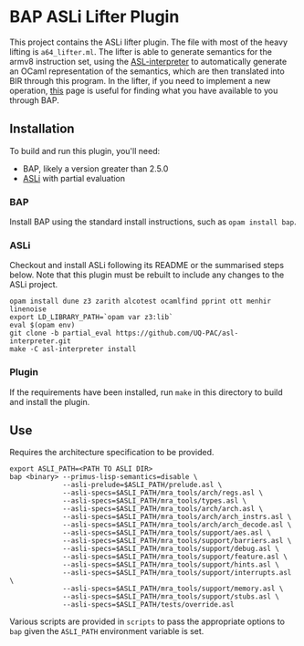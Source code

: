 # BAP ASLi Lifter Plugin

This project contains the ASLi lifter plugin. The file with most of the heavy lifting is `a64_lifter.ml`. The lifter is able to generate semantics for the armv8 instruction set, using the [ASL-interpreter](https://github.com/UQ-PAC/asl-interpreter) to automatically generate an OCaml representation of the semantics, which are then translated into BIR through this program.
In the lifter, if you need to implement a new operation, [this](http://binaryanalysisplatform.github.io/bap/api/odoc/bap-core-theory/Bap_core_theory/Theory/module-type-Basic/index.html#val-slt) page is useful for finding what you have available to you through BAP.

## Installation

To build and run this plugin, you'll need:
*   BAP, likely a version greater than 2.5.0
*   [ASLi](https://github.com/UQ-PAC/asl-interpreter/blob/partial_eval) with partial evaluation

### BAP

Install BAP using the standard install instructions, such as `opam install bap`.

### ASLi

Checkout and install ASLi following its README or the summarised steps below.
Note that this plugin must be rebuilt to include any changes to the ASLi project.

```
opam install dune z3 zarith alcotest ocamlfind pprint ott menhir linenoise
export LD_LIBRARY_PATH=`opam var z3:lib`
eval $(opam env)
git clone -b partial_eval https://github.com/UQ-PAC/asl-interpreter.git
make -C asl-interpreter install
```

### Plugin

If the requirements have been installed, run `make` in this directory to build and install the plugin.

## Use

Requires the architecture specification to be provided.

```
export ASLI_PATH=<PATH TO ASLI DIR>
bap <binary> --primus-lisp-semantics=disable \
             --asli-prelude=$ASLI_PATH/prelude.asl \
             --asli-specs=$ASLI_PATH/mra_tools/arch/regs.asl \
             --asli-specs=$ASLI_PATH/mra_tools/types.asl \
             --asli-specs=$ASLI_PATH/mra_tools/arch/arch.asl \
             --asli-specs=$ASLI_PATH/mra_tools/arch/arch_instrs.asl \
             --asli-specs=$ASLI_PATH/mra_tools/arch/arch_decode.asl \
             --asli-specs=$ASLI_PATH/mra_tools/support/aes.asl \
             --asli-specs=$ASLI_PATH/mra_tools/support/barriers.asl \
             --asli-specs=$ASLI_PATH/mra_tools/support/debug.asl \
             --asli-specs=$ASLI_PATH/mra_tools/support/feature.asl \
             --asli-specs=$ASLI_PATH/mra_tools/support/hints.asl \
             --asli-specs=$ASLI_PATH/mra_tools/support/interrupts.asl \
             --asli-specs=$ASLI_PATH/mra_tools/support/memory.asl \
             --asli-specs=$ASLI_PATH/mra_tools/support/stubs.asl \
             --asli-specs=$ASLI_PATH/tests/override.asl
```

Various scripts are provided in `scripts` to pass the appropriate options to `bap` given the `ASLI_PATH` environment variable is set.
